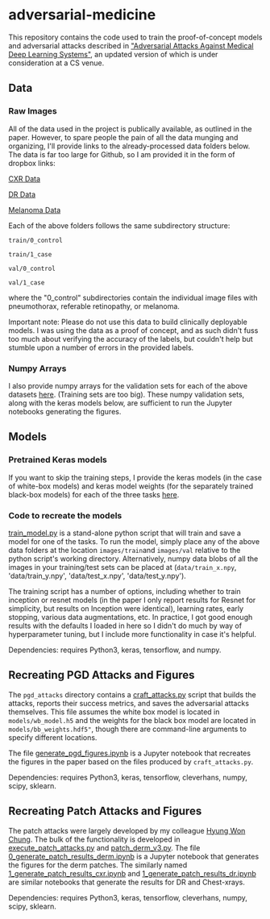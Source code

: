 # adversarial-medicine

This repository contains the code used to train the proof-of-concept models and adversarial attacks described in ["Adversarial Attacks Against Medical Deep Learning Systems"](https://arxiv.org/abs/1804.05296), an updated version of which is under consideration at a CS venue.

## Data 

### Raw Images
All of the data used in the project is publically available, as outlined in the paper.  However, to spare people the pain of all the data munging and organizing, I'll provide links to the already-processed data folders below. The data is far too large for Github, so I am provided it in the form of dropbox links:

[CXR Data](https://www.dropbox.com/sh/w0r19j8fd2d7m33/AAAFPDzux_aWQsFP_a0f498Ta?dl=0)

[DR Data](https://www.dropbox.com/sh/tpeh0ktsurzubz5/AAAVPMKA-FaRDlGeyRfGn-vXa?dl=0)

[Melanoma Data](https://www.dropbox.com/sh/bryrme8sr0ry091/AABtSGGzjBf5UIr8Ae-G6gdva?dl=0)


Each of the above folders follows the same subdirectory structure:

`train/0_control`

`train/1_case`

`val/0_control`

`val/1_case`

where the "0_control" subdirectories contain the individual image files with pneumothorax, referable retinopathy, or melanoma.

Important note:  Please do not use this data to build clinically deployable models.  I was using the data as a proof of concept, and as such didn't fuss too much about verifying the accuracy of the labels, but couldn't help but stumble upon a number of errors in the provided labels.

### Numpy Arrays

I also provide numpy arrays for the validation sets for each of the above datasets [here](https://www.dropbox.com/sh/tg6xij9hhfzgio9/AADqu6BMq3Rko7U7-q6vwmMFa?dl=0).  (Training sets are too big).  These numpy validation sets, along with the keras models below, are sufficient to run the Jupyter notebooks generating the figures.

## Models

### Pretrained Keras models

If you want to skip the training steps, I provide the keras models (in the case of white-box models) and keras model weights (for the separately trained black-box models) for each of the three tasks [here](https://www.dropbox.com/sh/8a9j9773c1sejol/AAAEvXDafJCPbq5YOBRG4wx0a?dl=0).

### Code to recreate the models

[train_model.py](train_models/train_model.py) is a stand-alone python script that will train and save a model for one of the tasks.  To run the model, simply place any of the above data folders at the location `images/train`and `images/val` relative to the python script's working directory.  Alternatively, numpy data blobs of all the images in your training/test sets can be placed at (`data/train_x.npy`, 'data/train_y.npy', 'data/test_x.npy', 'data/test_y.npy').

The training script has a number of options, including whether to train inception or resnet models (in the paper I only report results for Resnet for simplicity, but results on Inception were identical), learning rates, early stopping, various data augmentations, etc.  In practice, I got good enough results with the defaults I loaded in here so I didn't do much by way of hyperparameter tuning, but I include more functionality in case it's helpful.

Dependencies: requires Python3, keras, tensorflow, and numpy.

## Recreating PGD Attacks and Figures

The `pgd_attacks` directory contains a [craft_attacks.py](pgd_attacks/craft_attacks.py) script that builds the attacks, reports their success metrics, and saves the adversarial attacks themselves.  This file assumes the white box model is located in `models/wb_model.h5` and the weights for the black box model are located in `models/bb_weights.hdf5"`, though there are command-line arguments to specify different locations.

The file [generate_pgd_figures.ipynb](pgd_attacks/generate_pgd_figures.ipynb) is a Jupyter notebook that recreates the figures in the paper based on the files produced by `craft_attacks.py`.

Dependencies: requires Python3, keras, tensorflow, cleverhans, numpy, scipy, sklearn.


## Recreating Patch Attacks and Figures 

The patch attacks were largely developed by my colleague [Hyung Won Chung](https://scholar.google.com/citations?user=1CAlXvYAAAAJ&hl=en).  The bulk of the functionality is developed in [execute_patch_attacks.py](patch_attacks/execute_patch_attacks.py) and [patch_derm_v3.py](patch_attacks/patch_derm_v3.py).  The file [0_generate_patch_results_derm.ipynb](patch_attacks/0_generate_patch_results_derm.ipynb) is a Jupyter notebook that generates the figures for the derm patches.  The similarly named [1_generate_patch_results_cxr.ipynb](patch_attacks/1_generate_patch_results_cxr.ipynb) and [1_generate_patch_results_dr.ipynb](patch_attacks/1_generate_patch_results_dr.ipynb) are similar notebooks that generate the results for DR and Chest-xrays. 

Dependencies: requires Python3, keras, tensorflow, cleverhans, numpy, scipy, sklearn.
